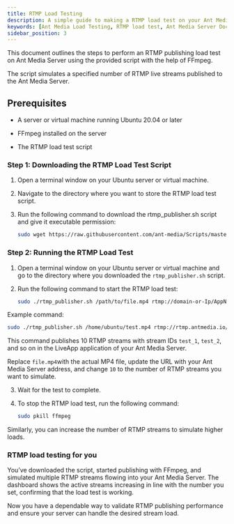 ```yaml
---
title: RTMP Load Testing 
description: A simple guide to making a RTMP load test on your Ant Media Server.
keywords: [Ant Media Load Testing, RTMP load test, Ant Media Server Documentation, Ant Media Server Tutorials]
sidebar_position: 3
---
```


This document outlines the steps to perform an RTMP publishing load test on Ant Media Server using the provided script with the help of FFmpeg.

The script simulates a specified number of RTMP live streams published to the Ant Media Server.

## Prerequisites

- A server or virtual machine running Ubuntu 20.04 or later

- FFmpeg installed on the server

- The RTMP load test script

### Step 1: Downloading the RTMP Load Test Script

1. Open a terminal window on your Ubuntu server or virtual machine.

2. Navigate to the directory where you want to store the RTMP load test script.

3. Run the following command to download the rtmp_publisher.sh script and give it executable permission:

     ```bash
     sudo wget https://raw.githubusercontent.com/ant-media/Scripts/master/load-testing/rtmp_publisher.sh && sudo chmod +x rtmp_publisher.sh
     ```

### Step 2: Running the RTMP Load Test

1. Open a terminal window on your Ubuntu server or virtual machine and go to the directory where you downloaded the `rtmp_publisher.sh` script.

2. Run the following command to start the RTMP load test:

     ```bash
     sudo ./rtmp_publisher.sh /path/to/file.mp4 rtmp://domain-or-Ip/AppName/streamId 10
     ```

  Example command:

  ```bash
  sudo ./rtmp_publisher.sh /home/ubuntu/test.mp4 rtmp://rtmp.antmedia.io/LiveApp/test 10
  ```
     
  This command publishes 10 RTMP streams with stream IDs `test_1`, `test_2`, and so on in the LiveApp application of your Ant Media Server.

  Replace `file.mp4`with the actual MP4 file, update the URL with your Ant Media Server address, and change `10` to the number of RTMP streams you want to simulate.

3. Wait for the test to complete.

4. To stop the RTMP load test, run the following command:

     ```bash
     sudo pkill ffmpeg
     ```

Similarly, you can increase the number of RTMP streams to simulate higher loads.

### RTMP load testing for you

You’ve downloaded the script, started publishing with FFmpeg, and simulated multiple RTMP streams flowing into your Ant Media Server. The dashboard shows the active streams increasing in line with the number you set, confirming that the load test is working.

Now you have a dependable way to validate RTMP publishing performance and ensure your server can handle the desired stream load.